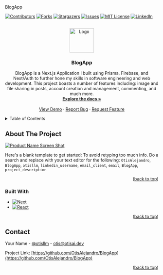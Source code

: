 <a name="readme-top">BlogApp</a>

[![Contributors][contributors-shield]][contributors-url]
[![Forks][forks-shield]][forks-url]
[![Stargazers][stars-shield]][stars-url]
[![Issues][issues-shield]][issues-url]
[![MIT License][license-shield]][license-url]
[![LinkedIn][linkedin-shield]][linkedin-url]


<!-- PROJECT LOGO -->
<br />
<div align="center">
  <a href="https://github.com/OtisAlejandro/BlogApp">
    <img src="/logo2.png" alt="Logo" width="80" height="80">
  </a>

<h3 align="center">BlogApp</h3>

  <p align="center">
    BlogApp is a Next.js Application I built using Prisma, Firebase, and Next/Auth to further hone my skills in software engineering and web development. This project boasts a number of features including: image and file sharing in posts, account creation and management, commenting, and much more.
    <br />
    <a href="https://github.com/OtisAlejandro/BlogApp"><strong>Explore the docs »</strong></a>
    <br />
    <br />
    <a href="https://github.com/OtisAlejandro/BlogApp">View Demo</a>
    ·
    <a href="https://github.com/OtisAlejandro/BlogApp/issues">Report Bug</a>
    ·
    <a href="hhttps://github.com/OtisAlejandro/BlogApp/issues">Request Feature</a>
  </p>
</div>

<!-- TABLE OF CONTENTS -->
<details>
  <summary>Table of Contents</summary>
  <ol>
    <li>
      <a href="#about-the-project">About The Project</a>
      <ul>
        <li><a href="#built-with">Built With</a></li>
      </ul>
    </li>
    <li>
      <a href="#getting-started">Getting Started</a>
      <ul>
        <li><a href="#prerequisites">Prerequisites</a></li>
        <li><a href="#installation">Installation</a></li>
      </ul>
    </li>
    <li><a href="#usage">Usage</a></li>
    <li><a href="#roadmap">Roadmap</a></li>
    <li><a href="#contributing">Contributing</a></li>
    <li><a href="#license">License</a></li>
    <li><a href="#contact">Contact</a></li>
    <li><a href="#acknowledgments">Acknowledgments</a></li>
  </ol>
</details>



<!-- ABOUT THE PROJECT -->
## About The Project

[![Product Name Screen Shot][product-screenshot]](https://example.com)

Here's a blank template to get started: To avoid retyping too much info. Do a search and replace with your text editor for the following: `OtisAlejandro`, `BlogApp`, `otisllm`, `linkedin_username`, `email_client`, `email`, `BlogApp`, `project_description`

<p align="right">(<a href="#readme-top">back to top</a>)</p>



### Built With

* [![Next][Next.js]][Next-url]
* [![React][React.js]][React-url]

<p align="right">(<a href="#readme-top">back to top</a>)</p>


<!-- CONTACT -->
## Contact

Your Name - [@otisllm](https://twitter.com/otisllm) - otis@otisai.dev

Project Link: [https://github.com/OtisAlejandro/BlogApp](https://github.com/OtisAlejandro/BlogApp)

<p align="right">(<a href="#readme-top">back to top</a>)</p>



<!-- MARKDOWN LINKS & IMAGES -->
<!-- https://www.markdownguide.org/basic-syntax/#reference-style-links -->
[contributors-shield]: https://img.shields.io/github/contributors/OtisAlejandro/BlogApp.svg?style=for-the-badge
[contributors-url]: https://github.com/OtisAlejandro/BlogApp/graphs/contributors
[forks-shield]: https://img.shields.io/github/forks/OtisAlejandro/BlogApp.svg?style=for-the-badge
[forks-url]: https://github.com/OtisAlejandro/BlogApp/network/members
[stars-shield]: https://img.shields.io/github/stars/OtisAlejandro/BlogApp.svg?style=for-the-badge
[stars-url]: https://github.com/OtisAlejandro/BlogApp/stargazers
[issues-shield]: https://img.shields.io/github/issues/OtisAlejandro/BlogApp.svg?style=for-the-badge
[issues-url]: https://github.com/OtisAlejandro/BlogApp/issues
[license-shield]: https://img.shields.io/github/license/OtisAlejandro/BlogApp.svg?style=for-the-badge
[license-url]: https://github.com/OtisAlejandro/BlogApp/blob/master/LICENSE.txt
[linkedin-shield]: https://img.shields.io/badge/-LinkedIn-black.svg?style=for-the-badge&logo=linkedin&colorB=555
[linkedin-url]: https://linkedin.com/in/linkedin_username
[product-screenshot]: images/screenshot.png
[Next.js]: https://img.shields.io/badge/next.js-000000?style=for-the-badge&logo=nextdotjs&logoColor=white
[Next-url]: https://nextjs.org/
[React.js]: https://img.shields.io/badge/React-20232A?style=for-the-badge&logo=react&logoColor=61DAFB
[React-url]: https://reactjs.org/
[Vue.js]: https://img.shields.io/badge/Vue.js-35495E?style=for-the-badge&logo=vuedotjs&logoColor=4FC08D
[Vue-url]: https://vuejs.org/
[Angular.io]: https://img.shields.io/badge/Angular-DD0031?style=for-the-badge&logo=angular&logoColor=white
[Angular-url]: https://angular.io/
[Svelte.dev]: https://img.shields.io/badge/Svelte-4A4A55?style=for-the-badge&logo=svelte&logoColor=FF3E00
[Svelte-url]: https://svelte.dev/
[Laravel.com]: https://img.shields.io/badge/Laravel-FF2D20?style=for-the-badge&logo=laravel&logoColor=white
[Laravel-url]: https://laravel.com
[Bootstrap.com]: https://img.shields.io/badge/Bootstrap-563D7C?style=for-the-badge&logo=bootstrap&logoColor=white
[Bootstrap-url]: https://getbootstrap.com
[JQuery.com]: https://img.shields.io/badge/jQuery-0769AD?style=for-the-badge&logo=jquery&logoColor=white
[JQuery-url]: https://jquery.com 